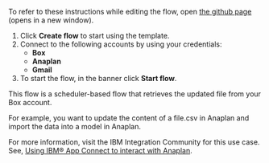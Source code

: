To refer to these instructions while editing the flow, open [the github page](https://github.com/ot4i/app-connect-templates/tree/master/resources/markdown/Retrieve%20a%20file%20from%20Box%20and%20update%20the%20content%20in%20Anaplan,%20then%20import%20the%20data%20into%20a%20model%20in%20Anaplan_instructions.md) (opens in a new window).

1. Click **Create flow** to start using the template.
2. Connect to the following accounts by using your credentials:
   - **Box** 
   - **Anaplan**
   - **Gmail**
3. To start the flow, in the banner click **Start flow**.

This flow is a scheduler-based flow that retrieves the updated file from your Box account.

For example, you want to update the content of a file.csv in Anaplan and import the data into a model in Anaplan.

For more information, visit the IBM Integration Community for this use case. See, [Using IBM® App Connect to interact with Anaplan](https://community.ibm.com/community/user/integration/blogs/shamini-arumugam1/2022/09/28/using-ibm-app-connect-to-interact-with-anaplan).

